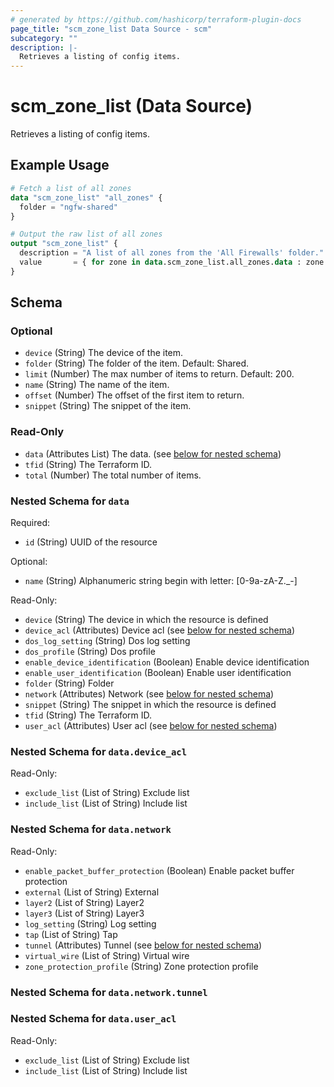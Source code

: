 ```yaml
---
# generated by https://github.com/hashicorp/terraform-plugin-docs
page_title: "scm_zone_list Data Source - scm"
subcategory: ""
description: |-
  Retrieves a listing of config items.
---
```


# scm_zone_list (Data Source)

Retrieves a listing of config items.

## Example Usage

```terraform
# Fetch a list of all zones
data "scm_zone_list" "all_zones" {
  folder = "ngfw-shared"
}

# Output the raw list of all zones
output "scm_zone_list" {
  description = "A list of all zones from the 'All Firewalls' folder."
  value       = { for zone in data.scm_zone_list.all_zones.data : zone.name => zone }
}
```

<!-- schema generated by tfplugindocs -->
## Schema

### Optional

- `device` (String) The device of the item.
- `folder` (String) The folder of the item. Default: Shared.
- `limit` (Number) The max number of items to return. Default: 200.
- `name` (String) The name of the item.
- `offset` (Number) The offset of the first item to return.
- `snippet` (String) The snippet of the item.

### Read-Only

- `data` (Attributes List) The data. (see [below for nested schema](#nestedatt--data))
- `tfid` (String) The Terraform ID.
- `total` (Number) The total number of items.

<a id="nestedatt--data"></a>
### Nested Schema for `data`

Required:

- `id` (String) UUID of the resource

Optional:

- `name` (String) Alphanumeric string begin with letter: [0-9a-zA-Z._-]

Read-Only:

- `device` (String) The device in which the resource is defined
- `device_acl` (Attributes) Device acl (see [below for nested schema](#nestedatt--data--device_acl))
- `dos_log_setting` (String) Dos log setting
- `dos_profile` (String) Dos profile
- `enable_device_identification` (Boolean) Enable device identification
- `enable_user_identification` (Boolean) Enable user identification
- `folder` (String) Folder
- `network` (Attributes) Network (see [below for nested schema](#nestedatt--data--network))
- `snippet` (String) The snippet in which the resource is defined
- `tfid` (String) The Terraform ID.
- `user_acl` (Attributes) User acl (see [below for nested schema](#nestedatt--data--user_acl))

<a id="nestedatt--data--device_acl"></a>
### Nested Schema for `data.device_acl`

Read-Only:

- `exclude_list` (List of String) Exclude list
- `include_list` (List of String) Include list


<a id="nestedatt--data--network"></a>
### Nested Schema for `data.network`

Read-Only:

- `enable_packet_buffer_protection` (Boolean) Enable packet buffer protection
- `external` (List of String) External
- `layer2` (List of String) Layer2
- `layer3` (List of String) Layer3
- `log_setting` (String) Log setting
- `tap` (List of String) Tap
- `tunnel` (Attributes) Tunnel (see [below for nested schema](#nestedatt--data--network--tunnel))
- `virtual_wire` (List of String) Virtual wire
- `zone_protection_profile` (String) Zone protection profile

<a id="nestedatt--data--network--tunnel"></a>
### Nested Schema for `data.network.tunnel`



<a id="nestedatt--data--user_acl"></a>
### Nested Schema for `data.user_acl`

Read-Only:

- `exclude_list` (List of String) Exclude list
- `include_list` (List of String) Include list

